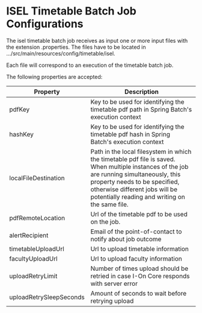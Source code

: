 # ISEL Timetable Batch Job Configurations
The isel timetable batch job receives as input one or more input files with the extension .properties. The files have to be located in .../src/main/resources/config/timetable/isel.

Each file will correspond to an execution of the timetable batch job.

The following properties are accepted:

| Property | Description |
|----------|-------------|
| pdfKey | Key to be used for identifying the timetable pdf path in Spring Batch's execution context |
| hashKey | Key to be used for identifying the timetable pdf hash in Spring Batch's execution context |
| localFileDestination     | Path in the local filesystem in which the timetable pdf file is saved. When multiple instances of the job are running simultaneously, this property needs to be specified, otherwise different jobs will be potentially reading and writing on the same file. |
| pdfRemoteLocation | Url of the timetable pdf to be used on the job. |
| alertRecipient  | Email of the point-of-contact to notify about job outcome |
| timetableUploadUrl | Url to upload timetable information |
| facultyUploadUrl | Url to upload faculty information |
| uploadRetryLimit | Number of times upload should be retried in case I-On Core responds with server error |
| uploadRetrySleepSeconds | Amount of seconds to wait before retrying upload |
